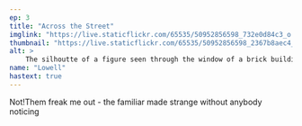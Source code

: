 ```yaml
---
ep: 3
title: "Across the Street"
imglink: "https://live.staticflickr.com/65535/50952856598_732e0d84c3_o.jpg"
thumbnail: "https://live.staticflickr.com/65535/50952856598_2367b8aec4_q.jpg"
alt: >
    The silhoutte of a figure seen through the window of a brick building, surrounded by the words "Keep watching" written at random angles.
name: "Lowell"
hastext: true
---
```

Not!Them freak me out - the familiar made strange without anybody noticing